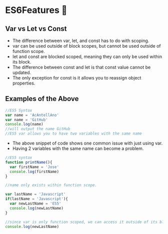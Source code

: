 # ES6Features :chicken: 

## Var vs Let vs Const
* The difference between var, let, and const has to do with scoping.
* var can be used outside of block scopes, but cannot be used outside of function scope.
* let and const are blocked scoped, meaning they can only be used within its block.
* The difference between const and let is that const value cannot be updated.
* The only exception for const is it allows you to reassign object properties.

## Examples of the Above
```javascript
//ES5 Syntax
var name = 'AcAntellAno'
var name = 'GitHub'
console.log(name)
//will output the name GitHub
//ES5 var allows you to have two variables with the same name
```

* The above snippet of code shows one common issue with just using var.
* Having 2 variables with the same name can become a problem.

```javascript
//ES5 syntax
function printName(){
  var firstName = 'Jose'
  console.log(firstName)
}

//name only exists within function scope.

var lastName = 'Javascript'
if(lastName = 'Javascript'){
  var newLastName = 'ES5'
  console.log(newLastName)
}

//since var is only function scoped, we can access it outside of its block
console.log(newLastName) 
```
